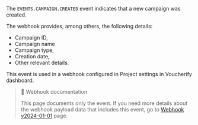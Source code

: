 The `EVENTS.CAMPAIGN.CREATED` event indicates that a new campaign was created.

The webhook provides, among others, the following details:
- Campaign ID,
- Campaign name
- Campaign type,
- Creation date,
- Other relevant details.

This event is used in a webhook configured in Project settings in Voucherify dashboard.

> 📘 Webhook documentation
>
> This page documents only the event. If you need more details about the webhook payload data that includes this event, go to [Webhook v2024-01-01](ref:introduction-to-webhooks "Introduction to webhooks v2024-01-01") page.